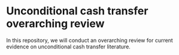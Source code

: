 # Unconditional cash transfer overarching review
In this repository, we will conduct an overarching review for current evidence on unconditional cash transfer literature.
